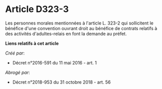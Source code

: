 # Article D323-3

Les personnes morales mentionnées à l'article L. 323-2 qui sollicitent le bénéfice d'une convention ouvrant droit au bénéfice
de contrats relatifs à des activités d'adultes-relais en font la demande au préfet.

**Liens relatifs à cet article**

_Créé par_:

  - Décret n°2016-591 du 11 mai 2016 - art. 1

_Abrogé par_:

  - Décret n°2018-953 du 31 octobre 2018 - art. 56
